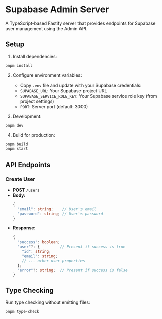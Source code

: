 # Supabase Admin Server

A TypeScript-based Fastify server that provides endpoints for Supabase user management using the Admin API.

## Setup

1. Install dependencies:
```bash
pnpm install
```

2. Configure environment variables:
   - Copy `.env` file and update with your Supabase credentials:
   - `SUPABASE_URL`: Your Supabase project URL
   - `SUPABASE_SERVICE_ROLE_KEY`: Your Supabase service role key (from project settings)
   - `PORT`: Server port (default: 3000)

3. Development:
```bash
pnpm dev
```

4. Build for production:
```bash
pnpm build
pnpm start
```

## API Endpoints

### Create User
- **POST** `/users`
- **Body:**
  ```typescript
  {
    "email": string;    // User's email
    "password": string; // User's password
  }
  ```
- **Response:**
  ```typescript
  {
    "success": boolean;
    "user"?: {         // Present if success is true
      "id": string;
      "email": string;
      // ... other user properties
    };
    "error"?: string;  // Present if success is false
  }
  ```

## Type Checking

Run type checking without emitting files:
```bash
pnpm type-check
```
